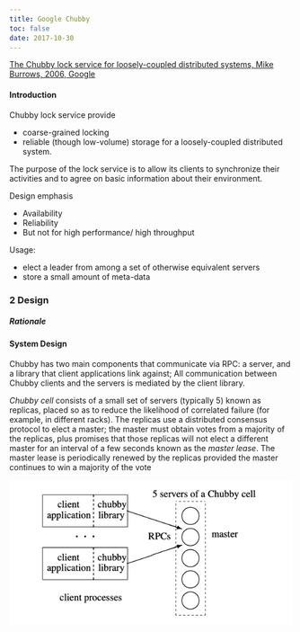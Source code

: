 ```yaml
---
title: Google Chubby
toc: false
date: 2017-10-30
---
```



[The Chubby lock service for loosely-coupled distributed systems, Mike Burrows, 2006, Google](https://research.google.com/archive/chubby-osdi06.pdf)

#### Introduction

Chubby lock service provide

* coarse-grained locking
* reliable (though low-volume) storage for a loosely-coupled distributed system.

The purpose of the lock service is to allow its clients to synchronize their activities and to agree on basic information about their environment.

Design emphasis

* Availability
* Reliability
* But not for high performance/ high throughput 

Usage:

* elect a leader from among a set of otherwise equivalent servers
* store a small amount of meta-data


### 2 Design


##### Rationale

#### System Design

Chubby has two main components that communicate via RPC: a server, and a library that client applications link against; All communication between Chubby clients and the servers is mediated by the client library.

*Chubby cell* consists of a small set of servers (typically 5) known as replicas, placed so as to reduce the likelihood of correlated failure (for example, in different racks). The replicas use a distributed consensus protocol to elect a master; the master must obtain votes from a majority of the replicas, plus promises that those replicas will not elect a different master for an interval of a few seconds known as the *master lease*. The master lease is periodically renewed by the replicas provided the master continues to win a majority of the vote

![chubby_system_structure](figures/chubby_system_structure.png)
